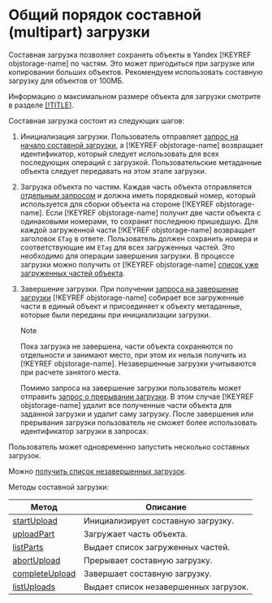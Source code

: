 # Общий порядок составной (multipart) загрузки

Составная загрузка позволяет сохранять объекты в Yandex [!KEYREF objstorage-name] по частям. Это может пригодиться при загрузке или копировании больших объектов. Рекомендуем использовать составную загрузку для объектов от 100МБ.

Информацию о максимальном размере объекта для загрузки смотрите в разделе [[!TITLE]](../../concepts/limits.md).

Составная загрузка состоит из следующих шагов:
1. Инициализация загрузки.
    Пользователь отправляет [запрос на начало составной загрузки](multipart/startupload.md), а [!KEYREF objstorage-name] возвращает идентификатор, который следует использовать для всех последующих операций с загрузкой.
    Пользовательские метаданные объекта следует передавать на этом этапе загрузки.
1. Загрузка объекта по частям.
    Каждая часть объекта отправляется [отдельным запросом](multipart/uploadpart.md) и должна иметь порядковый номер, который используется для сборки объекта на стороне [!KEYREF objstorage-name]. Если [!KEYREF objstorage-name] получит две части объекта с одинаковыми номерами, то сохранит последнюю пришедшую.
    Для каждой загруженной части [!KEYREF objstorage-name] возвращает заголовок `ETag` в ответе. Пользователь должен сохранить номера и соответствующие им `ETag` для всех загруженных частей. Это необходимо для операции завершения загрузки.
    В процессе загрузки можно получить от [!KEYREF objstorage-name] [список уже загруженных частей объекта](multipart/listparts.md).
1. Завершение загрузки.
    При получении [запроса на завершение загрузки](multipart/completeupload.md) [!KEYREF objstorage-name] собирает все загруженные части в единый объект и присоединяет к объекту метаданные, которые были переданы при инициализации загрузки.

    > [!NOTE]
    > 
    > Пока загрузка не завершена, части объекта сохраняются по отдельности и занимают место, при этом их нельзя получить из [!KEYREF objstorage-name]. Незавершенные загрузки учитываются при расчете занятого места.
    
    Помимо запроса на завершение загрузки пользователь может отправить [запрос о прерывании загрузки](multipart/abortupload.md). В этом случае [!KEYREF objstorage-name] удалит все полученные части объекта для заданной загрузки и удалит саму загрузку.
    После завершения или прерывания загрузки пользователь не сможет более использовать идентификатор загрузки в запросах.

Пользователь может одновременно запустить несколько составных загрузок.

Можно [получить список незавершенных загрузок](multipart/listuploads.md).

Методы составной загрузки:

Метод|Описание
-----|--------
[startUpload](multipart/startupload.md) | Инициализирует составную загрузку.
[uploadPart](multipart/uploadpart.md) | Загружает часть объекта.
[listParts](multipart/listparts.md) | Выдает список загруженных частей.
[abortUpload](multipart/abortupload.md) | Прерывает составную загрузку.
[completeUpload](multipart/completeupload.md) | Завершает составную загрузку.
[listUploads](multipart/listuploads.md) | Выдает список незавершенных загрузок.


